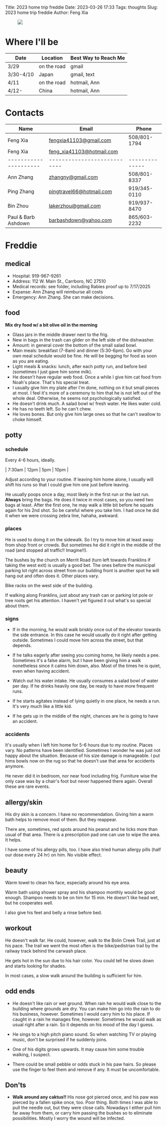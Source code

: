 Title: 2023 home trip freddie
Date: 2023-03-26 17:33
Tags: thoughts
Slug: 2023 home trip freddie
Author: Feng Xia

<figure class="col s12">
  <img src="images/DSC_3759.JPG"/>
</figure>

# Where I'll be

| Date      | Location    | Best Way to Reach Me |
|-----------|-------------|----------------------|
| 3/29      | on the road | gmail                |
| 3/30-4/10 | Japan       | gmail, text          |
| 4/11      | on the road | hotmail, Ann         |
| 4/12-     | China       | hotmail, Ann         |

# Contacts

| Name                | Email                     | Phone        |
|---------------------|---------------------------|--------------|
| Feng Xia            | fengxia41103@gmail.com    | 508/801-1794 |
| Feng Xia            | feng_xia41103@hotmail.com |              |
|---------------------|---------------------------|--------------|
| Ann Zhang           | zhangny@gmail.com         | 508/801-8337 |
| Ping Zhang          | pingtravel66@hotmail.com  | 919/345-0110 |
| Bin Zhou            | lakerzhou@gmail.com       | 919/937-8470 |
| Paul & Barb Ashdown | barbashdown@yahoo.com     | 865/603-2232 |

# Freddie

## medical

- Hospital: 919-967-9261
- Address: 112 W. Main St., Carrboro, NC 27510
- Medical records: see folder, including Rabies proof up to 7/17/2025
- Expanse: Ann Zhang will reimburse all costs
- Emergency: Ann Zhang. She can make decisions.

## food

**Mix dry food w/ a bit olive oil in the morning**

- Glass jars in the middle drawer next to the frig.
- New in bags in the trash can glider on the left side of the
  dishwasher.
- Amount: in general cover the bottom of the small salad bowl.
- Main meals: breakfast (7-8am) and dinner (5:30-6pm). Go with your
  own meal schedule would be fine. He will be begging for food as soon
  as you are eating.
- Light meals & snacks: lunch, after each potty run, and before
  bed (sometimes I just gave him some milk).
- He doesn't have regular web food. Once a while I give him cat food
  from Noah's place. That's his special treat.
- I usually give him my plate after I'm done, nothing on it but small
  pieces at most. I feel it's more of a ceremony to him that he is not
  left out of the whole deal. Otherwise, he seems not psychologically
  satisfied.
- He doesn't drink much. A salad bowl w/ fresh water. He likes water
  cold.
- He has no teeth left. So he can't chew.
- He loves bones. But only give him large ones so that he can't
  swallow to choke himself.

## potty

### schedule

Every 4-6 hours, ideally.

| 7:30am | 12pm | 5pm | 10pm |

Adjust according to your routine. If leaving him home alone, I usually
will shift his runs so that I could give him one just before leaving.

He usually poops once a day, most likely in the first run or the last
run. **Always** bring the bags. He does it twice in most cases, so you
need two bags at least. After the first one, he may walk a little bit
before he squats again for his 2nd shot. So be careful where you take
him. I had once he did it when we were crossing zebra line, hahaha,
awkward.

### places

He is used to doing it on the sidewalk. So I try to move him at least
away from shop front or crowds. But sometimes he did it right in the
middle of the road (and stopped all traffic!! Imagine!!).

The bushes by the church on Merrit Road (turn left towards Franklins
if taking the west exit) is usually a good bet. The ones before the
municipal parking lot right across street from our building front is
another spot he will hang out and often does it. Other places vary.

Bike racks on the west side of the building.

If walking along Franklins, just about any trash can or parking lot
pole or tree roots get his attention. I haven't yet figured it out
what's so special about them.

### signs

- If in the morning, he would walk briskly once out of the elevator
  towards the side entrance. In this case he would usually do it right
  after getting outside. Sometimes I could move him across the street,
  but that depends.

- If he talks eagerly after seeing you coming home, he likely needs a
  pee. Sometimes it's a false alarm, but I have been giving him a walk
  nonetheless since it calms him down, also. Most of the times he is
  quiet, even when having accident.

- Watch out his water intake. He usually consumes a salad bowl of
  water per day. If he drinks heavily one day, be ready to have more
  frequent runs.

- If he starts agitates instead of lying quietly in one place, he
  needs a run. It's very much like a little kid.

- If he gets up in the middle of the night, chances are he is going to
  have an accident.

### accidents

It's usually when I left him home for 5-6 hours due to my
routine. Places vary. No patterns have been identified. Sometimes I
wonder he was just not happy about the situation. Because of his size
damage is manageable. I put hims bowls now on the rug so that he
doesn't use that area for accidents anymore.

He never did it in bedroom, nor near food including frig. Furniture
wise the only case was by a chair's foot but never happened there
again. Overall these are rare events.

## allergy/skin

His dry skin is a concern. I have no recommendation. Giving him a warm
bath helps to remove most of them. But they reappear.

There are, sometimes, red spots around his peanut and he licks more
than usual of that area. There is a prescription pad one can use to
wipe the area. It helps.

I have some of his allergy pills, too. I have also tried human allergy
pills (half our dose every 24 hr) on him. No visible effect.

## beauty

Warm towel to clean his face, especially around his eye area.

Warm bath using shower spray and his shampoo monthly would be good
enough. Shampoo needs to be on him for 15 min.  He doesn't like head
wet, but he cooperates well.

I also give his feet and belly a rinse before bed.

## workout

He doesn't walk far. He could, however, walk to the Bolin Creek Trail,
just at his pace. The trail we went the most often is the
bike/pedistrian trail by the railway track behind the carwash place.

He gets hot in the sun due to his hair color. You could tell he slows
down and starts looking for shades.

In most cases, a slow walk around the building is sufficient for him.

## odd ends

- He doesn't like rain or wet ground. When rain he would walk close to
  the building where grounds are dry. You can make him go into the
  rain to do his business, however. Sometimes I would carry him to his
  place. If caught in a rain he manages fine, however. Sometimes he
  would walk as usual right after a rain. So it depends on his mood of
  the day I guess.

- He sings to a high pitch piano sound. So when watching TV or playing
  music, don't be surprised if he suddenly joins.

- One of his digits grows upwards. It may cause him some trouble
  walking, I suspect.

- There could be small pebble or odds stuck in his paw hairs. So
  please use the finger to feel them and remove if any. It must be
  uncomfortable.

## Don'ts

- **Walk around any caktus!!** His nose got pierced once, and his paw
  was pierced by a fallen spike once, too. Poor thing. Both times I
  was able to pull the needle out, but they were close calls. Nowadays
  I either pull him far away from them, or carry him passing the
  bushes so to eliminate possibilities. Mostly I worry the wound will
  be infected.
